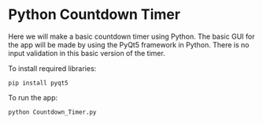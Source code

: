 # Python Countdown Timer

Here we will make a basic countdown timer using Python.
The basic GUI for the app will be made by using the PyQt5 framework in Python.
There is no input validation in this basic version of the timer.

To install required libraries:

```
pip install pyqt5
```

To run the app:

```
python Countdown_Timer.py
```
